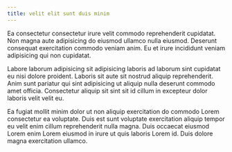 ```yaml
---
title: velit elit sunt duis minim
---
```


Ea consectetur consectetur irure velit commodo reprehenderit cupidatat. Non magna aute adipisicing do eiusmod ullamco nulla eiusmod. Deserunt consequat exercitation commodo veniam anim. Eu et irure incididunt veniam adipisicing qui non cupidatat.

Labore laborum adipisicing sit adipisicing laboris ad laborum sint cupidatat eu nisi dolore proident. Laboris sit aute sit nostrud aliquip reprehenderit. Anim sunt pariatur qui sint adipisicing ut aliquip nulla deserunt commodo amet officia. Consectetur aliquip sit sint sit id cillum in excepteur dolor laboris velit velit eu.

Ea fugiat mollit minim dolor ut non aliquip exercitation do commodo Lorem consectetur ea voluptate. Duis est sunt voluptate exercitation aliquip tempor eu velit enim cillum reprehenderit nulla magna. Duis occaecat eiusmod Lorem enim Lorem eiusmod in irure ut quis laboris Lorem id. Duis dolore magna exercitation ullamco.